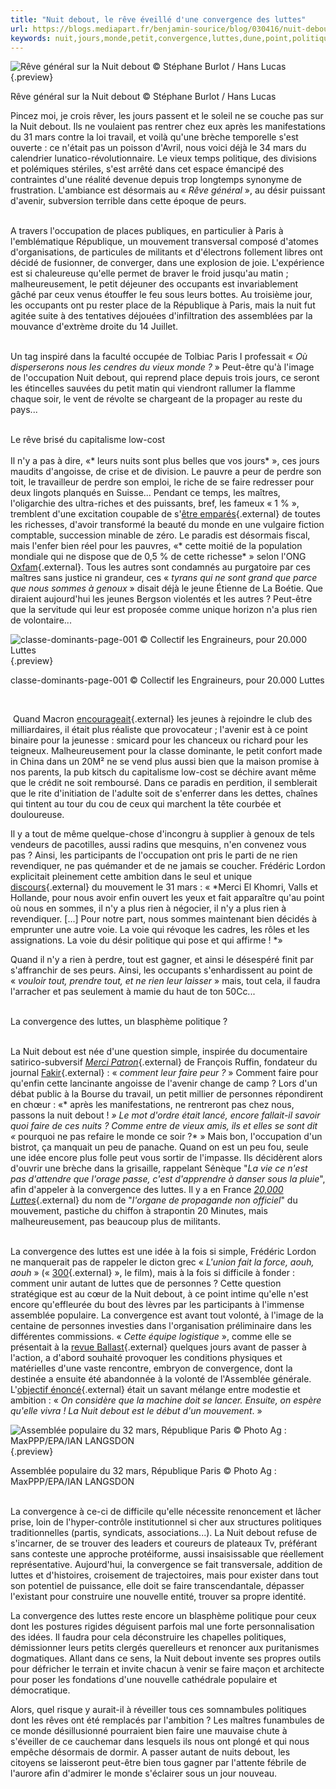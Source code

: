 ```yaml
---
title: "Nuit debout, le rêve éveillé d'une convergence des luttes"
url: https://blogs.mediapart.fr/benjamin-sourice/blog/030416/nuit-debout-le-reve-eveille-dune-convergence-des-luttes-0
keywords: nuit,jours,monde,petit,convergence,luttes,dune,point,politique,rêve,éveillé,faire
---
```

![Rêve général sur la Nuit debout © Stéphane Burlot / Hans Lucas](https://static.mediapart.fr/etmagine/default/files/2016/04/03/stef-burlot-revegeneral.jpg?width=950&height=634&width_format=pixel&height_format=pixel "Rêve général sur la Nuit debout © Stéphane Burlot / Hans Lucas"){.preview}

Rêve général sur la Nuit debout © Stéphane Burlot / Hans Lucas

Pincez moi, je crois rêver, les jours passent et le soleil ne se couche pas sur la Nuit debout. Ils ne voulaient pas rentrer chez eux après les manifestations du 31 mars contre la loi travail, et voilà qu\'une brèche temporelle s\'est ouverte : ce n\'était pas un poisson d\'Avril, nous voici déjà le 34 mars du calendrier lunatico-révolutionnaire. Le vieux temps politique, des divisions et polémiques stériles, s\'est arrêté dans cet espace émancipé des contraintes d\'une réalité devenue depuis trop longtemps synonyme de frustration. L\'ambiance est désormais au « *Rêve général* », au désir puissant d\'avenir, subversion terrible dans cette époque de peurs.

\
A travers l\'occupation de places publiques, en particulier à Paris à l\'emblématique République, un mouvement transversal composé d\'atomes d\'organisations, de particules de militants et d\'électrons follement libres ont décidé de fusionner, de converger, dans une explosion de joie. L\'expérience est si chaleureuse qu\'elle permet de braver le froid jusqu\'au matin ; malheureusement, le petit déjeuner des occupants est invariablement gâché par ceux venus étouffer le feu sous leurs bottes. Au troisième jour, les occupants ont pu rester place de la République à Paris, mais la nuit fut agitée suite à des tentatives déjouées d\'infiltration des assemblées par la mouvance d\'extrème droite du 14 Juillet.

\
Un tag inspiré dans la faculté occupée de Tolbiac Paris I professait « *Où disperserons nous les cendres du vieux monde ?* » Peut-être qu\'à l\'image de l\'occupation Nuit debout, qui reprend place depuis trois jours, ce seront les étincelles sauvées du petit matin qui viendront rallumer la flamme chaque soir, le vent de révolte se chargeant de la propager au reste du pays...

\
Le rêve brisé du capitalisme low-cost\
\
Il n\'y a pas à dire, «* leurs nuits sont plus belles que vos jours* », ces jours maudits d\'angoisse, de crise et de division. Le pauvre a peur de perdre son toit, le travailleur de perdre son emploi, le riche de se faire redresser pour deux lingots planqués en Suisse... Pendant ce temps, les maîtres, l\'oligarchie des ultra-riches et des puissants, bref, les fameux « 1 % », tremblent d\'une excitation coupable de s\'[être emparés](http://tempsreel.nouvelobs.com/monde/20160118.OBS2935/inegalites-1-de-la-population-mondiale-possede-plus-que-les-99-restants.html){.external} de toutes les richesses, d\'avoir transformé la beauté du monde en une vulgaire fiction comptable, succession minable de zéro. Le paradis est désormais fiscal, mais l\'enfer bien réel pour les pauvres, «* cette moitié de la population mondiale qui ne dispose que de 0,5 % de cette richesse* » selon l\'ONG [Oxfam](https://www.oxfamfrance.org/communique-presse/justice-fiscale/davos-2016-62-personnes-possedent-autant-que-moitie-plus-pauvre){.external}. Tous les autres sont condamnés au purgatoire par ces maîtres sans justice ni grandeur, ces « *tyrans qui ne sont grand que parce que nous sommes à genoux* » disait déjà le jeune Étienne de La Boétie. Que diraient aujourd\'hui les jeunes Bergson violentés et les autres ? Peut-être que la servitude qui leur est proposée comme unique horizon n\'a plus rien de volontaire...

![classe-dominants-page-001 © Collectif les Engraineurs, pour 20.000 Luttes](https://static.mediapart.fr/etmagine/default/files/2016/04/03/classe-dominants-page-001.jpg?width=1073&height=785&width_format=pixel&height_format=pixel "classe-dominants-page-001 © Collectif les Engraineurs, pour 20.000 Luttes"){.preview}

classe-dominants-page-001 © Collectif les Engraineurs, pour 20.000 Luttes

 

 Quand Macron [encourageait](http://www.leparisien.fr/economie/macron-et-les-jeunes-milliardaires-la-phrase-qui-consterne-la-gauche-07-01-2015-4425649.php){.external} les jeunes à rejoindre le club des milliardaires, il était plus réaliste que provocateur ; l\'avenir est à ce point binaire pour la jeunesse : smicard pour les chanceux ou richard pour les teigneux. Malheureusement pour la classe dominante, le petit confort made in China dans un 20M² ne se vend plus aussi bien que la maison promise à nos parents, la pub kitsch du capitalisme low-cost se déchire avant même que le crédit ne soit remboursé. Dans ce paradis en perdition, il semblerait que le rite d\'initiation de l\'adulte soit de s\'enferrer dans les dettes, chaînes qui tintent au tour du cou de ceux qui marchent la tête courbée et douloureuse.

Il y a tout de même quelque-chose d\'incongru à supplier à genoux de tels vendeurs de pacotilles, aussi radins que mesquins, n\'en convenez vous pas ? Ainsi, les participants de l\'occupation ont pris le parti de ne rien revendiquer, ne pas quémander et de ne jamais se coucher. Frédéric Lordon explicitait pleinement cette ambition dans le seul et unique [discours](http://www.politis.fr/articles/2016/03/nuit-debout-acte-de-naissance-dun-mouvement-inedit-34443/){.external} du mouvement le 31 mars : « *Merci El Khomri, Valls et Hollande, pour nous avoir enfin ouvert les yeux et fait apparaître qu'au point où nous en sommes, il n'y a plus rien à négocier, il n'y a plus rien à revendiquer. \[\...\] Pour notre part, nous sommes maintenant bien décidés à emprunter une autre voie. La voie qui révoque les cadres, les rôles et les assignations. La voie du désir politique qui pose et qui affirme ! *»

Quand il n\'y a rien à perdre, tout est gagner, et ainsi le désespéré finit par s\'affranchir de ses peurs. Ainsi, les occupants s\'enhardissent au point de « *vouloir tout, prendre tout, et ne rien leur laisser* » mais, tout cela, il faudra l\'arracher et pas seulement à mamie du haut de ton 50Cc...

\
La convergence des luttes, un blasphème politique ?

\
La Nuit debout est née d\'une question simple, inspirée du documentaire satirico-subversif [*Merci Patron*](https://www.youtube.com/watch?v=MsnrSzWJoJM){.external} de François Ruffin, fondateur du journal [Fakir](http://www.fakirpresse.info/){.external} : « *comment leur faire peur ?* » Comment faire pour qu\'enfin cette lancinante angoisse de l\'avenir change de camp ? Lors d\'un débat public à la Bourse du travail, un petit millier de personnes répondirent en chœur : «* après les manifestations, ne rentreront pas chez nous, passons la nuit debout ! *» Le mot d\'ordre était lancé, encore fallait-il savoir quoi faire de ces nuits ? Comme entre de vieux amis, ils et elles se sont dit «* pourquoi ne pas refaire le monde ce soir ?* » Mais bon, l\'occupation d\'un bistrot, ça manquait un peu de panache. Quand on est un peu fou, seule une idée encore plus folle peut vous sortir de l\'impasse. Ils décidèrent alors d\'ouvrir une brèche dans la grisaille, rappelant Sénèque \"*La vie ce n\'est pas d\'attendre que l\'orage passe, c\'est d\'apprendre à danser sous la pluie*\", afin d\'appeler à la convergence des luttes. Il y a en France [*20,000 Luttes*](http://admin.convergence-des-luttes.org/index.php/s/5pxkYr7wAStpin1#pdfviewer){.external} du nom de \"*l\'organe de propagande non officiel*\" du mouvement, pastiche du chiffon à strapontin 20 Minutes, mais malheureusement, pas beaucoup plus de militants.

\
La convergence des luttes est une idée à la fois si simple, Frédéric Lordon ne manquerait pas de rappeler le dicton grec « *L\'union fait la force, aouh, aouh* » (« [300](https://www.youtube.com/watch?v=SILQljC5904){.external} », le film), mais à la fois si difficile à fonder : comment unir autant de luttes que de personnes ? Cette question stratégique est au cœur de la Nuit debout, à ce point intime qu\'elle n\'est encore qu\'effleurée du bout des lèvres par les participants à l\'immense assemblée populaire. La convergence est avant tout volonté, à l\'image de la centaine de personnes investies dans l\'organisation préliminaire dans les différentes commissions. « *Cette équipe logistique* », comme elle se présentait à la [revue Ballast](http://www.revue-ballast.fr/nuit-debout/){.external} quelques jours avant de passer à l\'action, a d\'abord souhaité provoquer les conditions physiques et matérielles d\'une vaste rencontre, embryon de convergence, dont la destinée a ensuite été abandonnée à la volonté de l\'Assemblée générale. L\'[objectif énoncé](http://www.revue-ballast.fr/nuit-debout/){.external} était un savant mélange entre modestie et ambition : « *On considère que la machine doit se lancer. Ensuite, on espère qu\'elle vivra ! La Nuit debout est le début d\'un mouvement*. »

![Assemblée populaire du 32 mars, République Paris © Photo Ag : MaxPPP/EPA/IAN LANGSDON](https://static.mediapart.fr/etmagine/default/files/2016/04/03/nuit-debout-place-de-la-republique-paris-5575027.jpg?width=1520&height=855&width_format=pixel&height_format=pixel "Assemblée populaire du 32 mars, République Paris © Photo Ag : MaxPPP/EPA/IAN LANGSDON"){.preview}

Assemblée populaire du 32 mars, République Paris © Photo Ag : MaxPPP/EPA/IAN LANGSDON

\
La convergence à ce-ci de difficile qu\'elle nécessite renoncement et lâcher prise, loin de l\'hyper-contrôle institutionnel si cher aux structures politiques traditionnelles (partis, syndicats, associations...). La Nuit debout refuse de s\'incarner, de se trouver des leaders et coureurs de plateaux Tv, préférant sans conteste une approche protéiforme, aussi insaisissable que réellement représentative. Aujourd\'hui, la convergence se fait transversale, addition de luttes et d\'histoires, croisement de trajectoires, mais pour exister dans tout son potentiel de puissance, elle doit se faire transcendantale, dépasser l\'existant pour construire une nouvelle entité, trouver sa propre identité.

La convergence des luttes reste encore un blasphème politique pour ceux dont les postures rigides déguisent parfois mal une forte personnalisation des idées. Il faudra pour cela déconstruire les chapelles politiques, démissionner leurs petits clergés querelleurs et renoncer aux puritanismes dogmatiques. Allant dans ce sens, la Nuit debout invente ses propres outils pour défricher le terrain et invite chacun à venir se faire maçon et architecte pour poser les fondations d\'une nouvelle cathédrale populaire et démocratique.

Alors, quel risque y aurait-il à réveiller tous ces somnambules politiques dont les rêves ont été remplacés par l\'ambition ? Les maîtres funambules de ce monde désillusionné pourraient bien faire une mauvaise chute à s\'éveiller de ce cauchemar dans lesquels ils nous ont plongé et qui nous empêche désormais de dormir. A passer autant de nuits debout, les citoyens se laisseront peut-être bien tous gagner par l\'attente fébrile de l\'aurore afin d\'admirer le monde s\'éclairer sous un jour nouveau.
